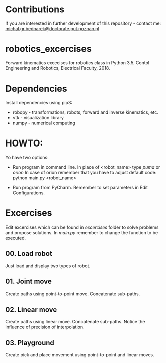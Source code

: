 # Contributions
If you are interested in further development of this repository - contact me: michal.gr.bednarek@doctorate.put.poznan.pl

# robotics_excercises
Forward kinematics excecises for robotics class in Python 3.5. Contol Engineering and Robotics, Electrical Faculty, 2018.

# Dependencies
Install dependencies using pip3:
* robopy - transformations, robots, forward and inverse kinematics, etc.
* vtk - visualization library
* numpy - numerical computing

# HOWTO:
Yo have two options:
* Run program in command line. In place of <robot_name> type _puma_ or _orion_
In case of orion remember that you have to adjust default code: python main.py <robot_name>

* Run program from PyCharm. Remember to set parameters in Edit Configurations.

# Excercises
Edit excercises which can be found in _excercises_ folder to solve problems and propose solutions. In _main.py_ remember to change the function to be executed.

## 00. Load robot
Just load and display two types of robot.

## 01. Joint move
Create paths using point-to-point move. Concatenate sub-paths.

## 02. Linear move
Create paths using linear move. Concatenate sub-paths. Notice the influence of precision of interpolation.

## 03. Playground
Create pick and place movement using point-to-point and linear moves.
